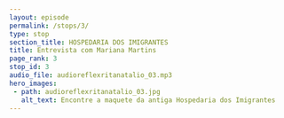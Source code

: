 ```yaml
---
layout: episode
permalink: /stops/3/
type: stop
section_title: HOSPEDARIA DOS IMIGRANTES
title: Entrevista com Mariana Martins
page_rank: 3
stop_id: 3
audio_file: audioreflexritanatalio_03.mp3
hero_images:
 - path: audioreflexritanatalio_03.jpg
   alt_text: Encontre a maquete da antiga Hospedaria dos Imigrantes
---
```

